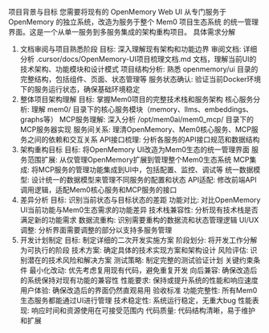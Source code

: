 项目背景与目标
您需要将现有的 OpenMemory Web UI 从专门服务于 OpenMemory 的独立系统，改造为服务于整个 Mem0 项目生态系统 的统一管理界面。这是一个从单一服务到多服务集成的架构重构项目。
具体需求分解
1. 文档审阅与项目熟悉阶段
目标: 深入理解现有架构和功能边界
审阅文档: 详细分析 .cursor/docs/OpenMemory-UI项目梳理文档.md 文档，理解当前UI的技术架构、功能模块和设计模式
项目结构分析: 熟悉 openmemory/ui 目录的完整结构，包括组件、页面、状态管理等
服务状态确认: 验证当前Docker环境下的服务运行状态，确保基础环境稳定
2. 整体项目架构理解
目标: 掌握Mem0项目的完整技术栈和服务架构
核心服务分析: 理解 mem0/ 目录下的核心服务模块（memory、llms、embeddings、graphs等）
MCP服务理解: 深入分析 /opt/mem0ai/mem0_mcp/ 目录下的MCP服务器实现
服务间关系: 理清OpenMemory、Mem0核心服务、MCP服务之间的依赖和交互关系
API接口梳理: 分析各服务的API接口规范和数据结构
3. 架构重构目标
目标: 将OpenMemory UI改造为Mem0生态的统一管理界面
服务范围扩展: 从仅管理OpenMemory扩展到管理整个Mem0生态系统
MCP集成: 将MCP服务的管理功能集成到UI中，包括配置、监控、调试等
统一数据模型: 设计统一的数据模型来管理不同服务的配置和状态
API适配: 修改前端API调用逻辑，适配Mem0核心服务和MCP服务的接口
4. 差异分析
目标: 识别当前状态与目标状态的差距
功能对比: 对比OpenMemory UI当前功能与Mem0生态需求的功能差异
技术栈兼容性: 分析现有技术栈是否满足新的功能需求
数据流重构: 识别需要重构的数据流和状态管理逻辑
UI/UX调整: 分析界面需要调整的部分以支持多服务管理
5. 开发计划制定
目标: 制定详细的二次开发实施方案
阶段划分: 将开发工作分解为可执行的阶段
技术方案: 确定具体的技术实现方案和架构设计
风险评估: 识别潜在的技术风险和解决方案
测试策略: 制定完整的测试验证计划
关键约束条件
最小化改动: 优先考虑复用现有代码，避免重复开发
向后兼容: 确保改造后的系统保持对现有功能的兼容性
性能要求: 保持或提升系统的性能和响应速度
用户体验: 确保改造后的界面仍然直观易用
验收标准
功能完整性: 所有Mem0生态服务都能通过UI进行管理
技术稳定性: 系统运行稳定，无重大bug
性能表现: 响应时间和资源使用在可接受范围内
代码质量: 代码结构清晰，易于维护和扩展